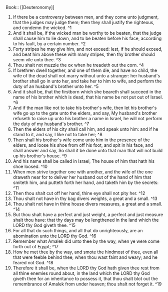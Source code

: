  Book:: [[Deuteronomy]]
 1. If there be a controversy between men, and they come unto judgment, that the judges may judge them; then they shall justify the righteous, and condemn the wicked. ^1
 2. And it shall be, if the wicked man be worthy to be beaten, that the judge shall cause him to lie down, and to be beaten before his face, according to his fault, by a certain number. ^2
 3. Forty stripes he may give him, and not exceed: lest, if he should exceed, and beat him above these with many stripes, then thy brother should seem vile unto thee. ^3
 4. Thou shalt not muzzle the ox when he treadeth out the corn. ^4
 5. If brethren dwell together, and one of them die, and have no child, the wife of the dead shall not marry without unto a stranger: her husband's brother shall go in unto her, and take her to him to wife, and perform the duty of an husband's brother unto her. ^5
 6. And it shall be, that the firstborn which she beareth shall succeed in the name of his brother which is dead, that his name be not put out of Israel. ^6
 7. And if the man like not to take his brother's wife, then let his brother's wife go up to the gate unto the elders, and say, My husband's brother refuseth to raise up unto his brother a name in Israel, he will not perform the duty of my husband's brother. ^7
 8. Then the elders of his city shall call him, and speak unto him: and if he stand to it, and say, I like not to take her; ^8
 9. Then shall his brother's wife come unto him in the presence of the elders, and loose his shoe from off his foot, and spit in his face, and shall answer and say, So shall it be done unto that man that will not build up his brother's house. ^9
 10. And his name shall be called in Israel, The house of him that hath his shoe loosed. ^10
 11. When men strive together one with another, and the wife of the one draweth near for to deliver her husband out of the hand of him that smiteth him, and putteth forth her hand, and taketh him by the secrets: ^11
 12. Then thou shalt cut off her hand, thine eye shall not pity her. ^12
 13. Thou shalt not have in thy bag divers weights, a great and a small. ^13
 14. Thou shalt not have in thine house divers measures, a great and a small. ^14
 15. But thou shalt have a perfect and just weight, a perfect and just measure shalt thou have: that thy days may be lengthened in the land which the LORD thy God giveth thee. ^15
 16. For all that do such things, and all that do unrighteously, are an abomination unto the LORD thy God. ^16
 17. Remember what Amalek did unto thee by the way, when ye were come forth out of Egypt; ^17
 18. How he met thee by the way, and smote the hindmost of thee, even all that were feeble behind thee, when thou wast faint and weary; and he feared not God. ^18
 19. Therefore it shall be, when the LORD thy God hath given thee rest from all thine enemies round about, in the land which the LORD thy God giveth thee for an inheritance to possess it, that thou shalt blot out the remembrance of Amalek from under heaven; thou shalt not forget it. ^19
